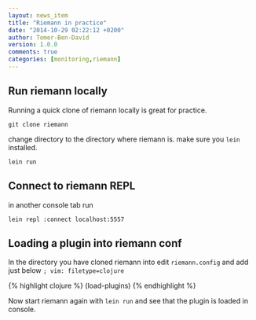 ```yaml
---
layout: news_item
title: "Riemann in practice"
date: "2014-10-29 02:22:12 +0200"
author: Tomer-Ben-David 
version: 1.0.0
comments: true
categories: [monitoring,riemann]
---
```

## Run riemann locally

Running a quick clone of riemann locally is great for practice.

`git clone riemann`

change directory to the directory where riemann is.
make sure you `lein` installed.

`lein run`

## Connect to riemann REPL

in another console tab run

`lein repl :connect localhost:5557`

## Loading a plugin into riemann conf

In the directory you have cloned riemann into edit `riemann.config` and add just below `; vim: filetype=clojure`

{% highlight clojure %}
(load-plugins)
{% endhighlight %}

Now start riemann again with `lein run` and see that the plugin is loaded in console.

